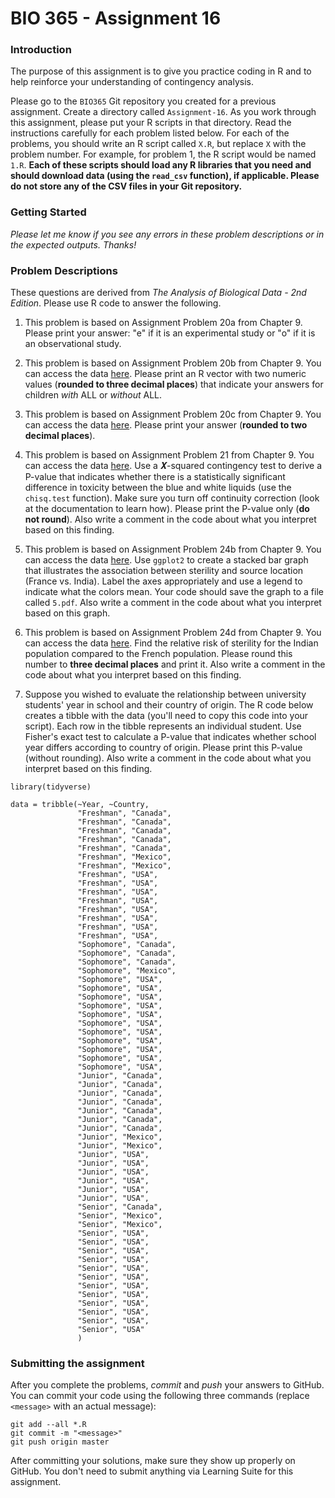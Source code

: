 # BIO 365 - Assignment 16

### Introduction

The purpose of this assignment is to give you practice coding in R and to help reinforce your understanding of contingency analysis.

Please go to the `BIO365` Git repository you created for a previous assignment. Create a directory called `Assignment-16`. As you work through this assignment, please put your R scripts in that directory. Read the instructions carefully for each problem listed below. For each of the problems, you should write an R script called `X.R`, but replace `X` with the problem number. For example, for problem 1, the R script would be named `1.R`. **Each of these scripts should load any R libraries that you need and should download data (using the `read_csv` function), if applicable. Please do not store any of the CSV files in your Git repository.**

### Getting Started

*Please let me know if you see any errors in these problem descriptions or in the expected outputs. Thanks!*

### Problem Descriptions

These questions are derived from *The Analysis of Biological Data - 2nd Edition*. Please use R code to answer the following.

1. This problem is based on Assignment Problem 20a from Chapter 9. Please print your answer: "e" if it is an experimental study or "o" if it is an observational study.

2. This problem is based on Assignment Problem 20b from Chapter 9. You can access the data [here](http://whitlockschluter.zoology.ubc.ca/wp-content/data/chapter09/chap09q20ALLDaycare.csv). Please print an R vector with two numeric values (**rounded to three decimal places**) that indicate your answers for children *with* ALL or *without* ALL.

3. This problem is based on Assignment Problem 20c from Chapter 9. You can access the data [here](http://whitlockschluter.zoology.ubc.ca/wp-content/data/chapter09/chap09q20ALLDaycare.csv). Please print your answer (**rounded to two decimal places**).

4. This problem is based on Assignment Problem 21 from Chapter 9. You can access the data [here](http://whitlockschluter.zoology.ubc.ca/wp-content/data/chapter09/chap09q21BlueTermites.csv). Use a 𝜲-squared contingency test to derive a P-value that indicates whether there is a statistically significant difference in toxicity between the blue and white liquids (use the `chisq.test` function). Make sure you turn off continuity correction (look at the documentation to learn how). Please print the P-value only (**do not round**). Also write a comment in the code about what you interpret based on this finding.

5. This problem is based on Assignment Problem 24b from Chapter 9. You can access the data [here](http://whitlockschluter.zoology.ubc.ca/wp-content/data/chapter09/chap09q24HeatSterility.csv). Use `ggplot2` to create a stacked bar graph that illustrates the association between sterility and source location (France vs. India). Label the axes appropriately and use a legend to indicate what the colors mean. Your code should save the graph to a file called `5.pdf`. Also write a comment in the code about what you interpret based on this graph.

6. This problem is based on Assignment Problem 24d from Chapter 9. You can access the data [here](http://whitlockschluter.zoology.ubc.ca/wp-content/data/chapter09/chap09q24HeatSterility.csv). Find the relative risk of sterility for the Indian population compared to the French population. Please round this number to **three decimal places** and print it. Also write a comment in the code about what you interpret based on this finding.

7. Suppose you wished to evaluate the relationship between university students' year in school and their country of origin. The R code below creates a tibble with the data (you'll need to copy this code into your script). Each row in the tibble represents an individual student. Use Fisher's exact test to calculate a P-value that indicates whether school year differs according to country of origin. Please print this P-value (without rounding). Also write a comment in the code about what you interpret based on this finding.

```
library(tidyverse)

data = tribble(~Year, ~Country,
               "Freshman", "Canada",
               "Freshman", "Canada",
               "Freshman", "Canada",
               "Freshman", "Canada",
               "Freshman", "Canada",
               "Freshman", "Mexico",
               "Freshman", "Mexico",
               "Freshman", "USA",
               "Freshman", "USA",
               "Freshman", "USA",
               "Freshman", "USA",
               "Freshman", "USA",
               "Freshman", "USA",
               "Freshman", "USA",
               "Freshman", "USA",
               "Sophomore", "Canada",
               "Sophomore", "Canada",
               "Sophomore", "Canada",
               "Sophomore", "Mexico",
               "Sophomore", "USA",
               "Sophomore", "USA",
               "Sophomore", "USA",
               "Sophomore", "USA",
               "Sophomore", "USA",
               "Sophomore", "USA",
               "Sophomore", "USA",
               "Sophomore", "USA",
               "Sophomore", "USA",
               "Sophomore", "USA",
               "Sophomore", "USA",
               "Junior", "Canada",
               "Junior", "Canada",
               "Junior", "Canada",
               "Junior", "Canada",
               "Junior", "Canada",
               "Junior", "Canada",
               "Junior", "Canada",
               "Junior", "Mexico",
               "Junior", "Mexico",
               "Junior", "USA",
               "Junior", "USA",
               "Junior", "USA",
               "Junior", "USA",
               "Junior", "USA",
               "Junior", "USA",
               "Senior", "Canada",
               "Senior", "Mexico",
               "Senior", "Mexico",
               "Senior", "USA",
               "Senior", "USA",
               "Senior", "USA",
               "Senior", "USA",
               "Senior", "USA",
               "Senior", "USA",
               "Senior", "USA",
               "Senior", "USA",
               "Senior", "USA",
               "Senior", "USA",
               "Senior", "USA",
               "Senior", "USA"
               )
```

### Submitting the assignment

After you complete the problems, *commit* and *push* your answers to GitHub. You can commit your code using the following three commands (replace `<message>` with an actual message):

```
git add --all *.R
git commit -m "<message>"
git push origin master
```

After committing your solutions, make sure they show up properly on GitHub. You don't need to submit anything via Learning Suite for this assignment.